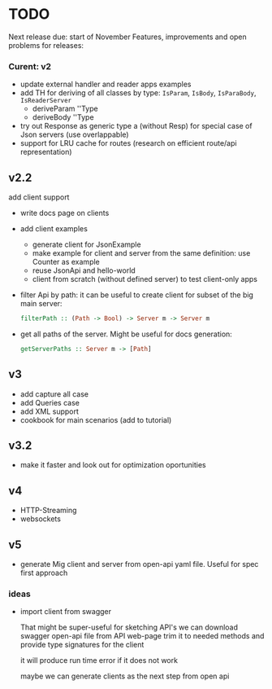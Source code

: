 # TODO

Next release due: start of November
Features, improvements and open problems for releases:

### Curent: v2

* update external handler and reader apps examples
* add TH for deriving of all classes by type: `IsParam`, `IsBody`, `IsParaBody`, `IsReaderServer`
   * deriveParam ''Type
   * deriveBody ''Type
* try out Response as generic type a (without Resp) for special case of Json servers (use overlappable)
* support for LRU cache for routes (research on efficient route/api representation)

## v2.2

add client support

* write docs page on clients

* add client examples
  * generate client for JsonExample
  * make example for client and server from the same definition: use Counter as example
  * reuse JsonApi and hello-world
  * client from scratch (without defined server) to test client-only apps

* filter Api by path: it can be useful to create client for subset of the big main server:
  ```haskell
  filterPath :: (Path -> Bool) -> Server m -> Server m
  ```
* get all paths of the server. Might be useful for docs generation:
  ```haskell
  getServerPaths :: Server m -> [Path]
  ```
  
## v3

* add capture all case
* add Queries case
* add XML support
* cookbook for main scenarios (add to tutorial)

## v3.2

* make it faster and look out for optimization oportunities

## v4

* HTTP-Streaming
* websockets

## v5

* generate Mig client and server from open-api yaml file. Useful for spec first approach

### ideas

* import client from swagger

   That might be super-useful for sketching API's we can download
   swagger open-api file from API web-page trim it to needed methods
   and provide type signatures for the client

   it will produce run time error if it does not work

   maybe we can generate clients as the next step from open api
